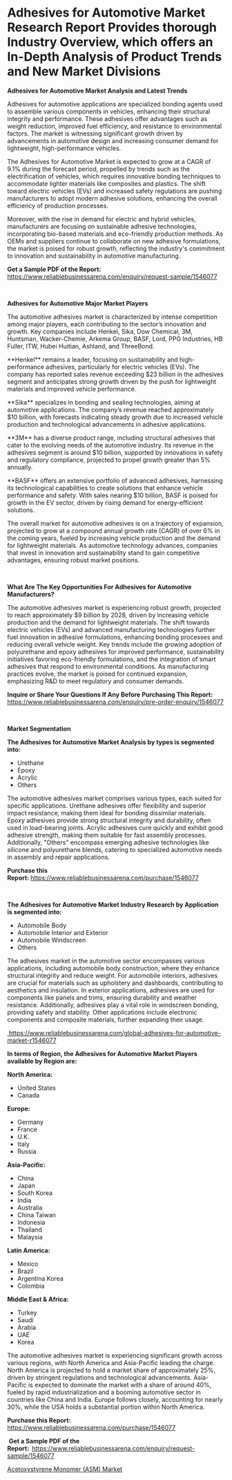 <p><h1>Adhesives for Automotive Market Research Report Provides thorough Industry Overview, which offers an In-Depth Analysis of Product Trends and New Market Divisions</h1></p><p><strong>Adhesives for Automotive Market Analysis and Latest Trends</strong></p>
<p><p>Adhesives for automotive applications are specialized bonding agents used to assemble various components in vehicles, enhancing their structural integrity and performance. These adhesives offer advantages such as weight reduction, improved fuel efficiency, and resistance to environmental factors. The market is witnessing significant growth driven by advancements in automotive design and increasing consumer demand for lightweight, high-performance vehicles.</p><p>The Adhesives for Automotive Market is expected to grow at a CAGR of 9.1% during the forecast period, propelled by trends such as the electrification of vehicles, which requires innovative bonding techniques to accommodate lighter materials like composites and plastics. The shift toward electric vehicles (EVs) and increased safety regulations are pushing manufacturers to adopt modern adhesive solutions, enhancing the overall efficiency of production processes.</p><p>Moreover, with the rise in demand for electric and hybrid vehicles, manufacturers are focusing on sustainable adhesive technologies, incorporating bio-based materials and eco-friendly production methods. As OEMs and suppliers continue to collaborate on new adhesive formulations, the market is poised for robust growth, reflecting the industry's commitment to innovation and sustainability in automotive manufacturing.</p></p>
<p><strong>Get a Sample PDF of the Report:&nbsp;</strong> <a href="https://www.reliablebusinessarena.com/enquiry/request-sample/1546077?utm_campaign=3218&utm_medium=2&utm_source=Github&utm_content=ia&utm_term=02042025&utm_id=adhesives-for-automotive">https://www.reliablebusinessarena.com/enquiry/request-sample/1546077</a></p>
<p>&nbsp;</p>
<p><strong>Adhesives for Automotive Major Market Players</strong></p>
<p><p>The automotive adhesives market is characterized by intense competition among major players, each contributing to the sector’s innovation and growth. Key companies include Henkel, Sika, Dow Chemical, 3M, Huntsman, Wacker-Chemie, Arkema Group, BASF, Lord, PPG Industries, HB Fuller, ITW, Hubei Huitian, Ashland, and ThreeBond.</p><p>**Henkel** remains a leader, focusing on sustainability and high-performance adhesives, particularly for electric vehicles (EVs). The company has reported sales revenue exceeding $23 billion in the adhesives segment and anticipates strong growth driven by the push for lightweight materials and improved vehicle performance.</p><p>**Sika** specializes in bonding and sealing technologies, aiming at automotive applications. The company’s revenue reached approximately $10 billion, with forecasts indicating steady growth due to increased vehicle production and technological advancements in adhesive applications.</p><p>**3M** has a diverse product range, including structural adhesives that cater to the evolving needs of the automotive industry. Its revenue in the adhesives segment is around $10 billion, supported by innovations in safety and regulatory compliance, projected to propel growth greater than 5% annually.</p><p>**BASF** offers an extensive portfolio of advanced adhesives, harnessing its technological capabilities to create solutions that enhance vehicle performance and safety. With sales nearing $10 billion, BASF is poised for growth in the EV sector, driven by rising demand for energy-efficient solutions.</p><p>The overall market for automotive adhesives is on a trajectory of expansion, projected to grow at a compound annual growth rate (CAGR) of over 6% in the coming years, fueled by increasing vehicle production and the demand for lightweight materials. As automotive technology advances, companies that invest in innovation and sustainability stand to gain competitive advantages, ensuring robust market positions.</p></p>
<p>&nbsp;</p>
<p><strong>What Are The Key Opportunities For Adhesives for Automotive Manufacturers?</strong></p>
<p><p>The automotive adhesives market is experiencing robust growth, projected to reach approximately $9 billion by 2028, driven by increasing vehicle production and the demand for lightweight materials. The shift towards electric vehicles (EVs) and advanced manufacturing technologies further fuel innovation in adhesive formulations, enhancing bonding processes and reducing overall vehicle weight. Key trends include the growing adoption of polyurethane and epoxy adhesives for improved performance, sustainability initiatives favoring eco-friendly formulations, and the integration of smart adhesives that respond to environmental conditions. As manufacturing practices evolve, the market is poised for continued expansion, emphasizing R&D to meet regulatory and consumer demands.</p></p>
<p><strong>Inquire or Share Your Questions If Any Before Purchasing This Report:</strong> <a href="https://www.reliablebusinessarena.com/enquiry/pre-order-enquiry/1546077?utm_campaign=3218&utm_medium=2&utm_source=Github&utm_content=ia&utm_term=02042025&utm_id=adhesives-for-automotive">https://www.reliablebusinessarena.com/enquiry/pre-order-enquiry/1546077</a></p>
<p>&nbsp;</p>
<p><strong>Market Segmentation</strong></p>
<p><strong>The Adhesives for Automotive Market Analysis by types is segmented into:</strong></p>
<p><ul><li>Urethane</li><li>Epoxy</li><li>Acrylic</li><li>Others</li></ul></p>
<p><p>The automotive adhesives market comprises various types, each suited for specific applications. Urethane adhesives offer flexibility and superior impact resistance, making them ideal for bonding dissimilar materials. Epoxy adhesives provide strong structural integrity and durability, often used in load-bearing joints. Acrylic adhesives cure quickly and exhibit good adhesive strength, making them suitable for fast assembly processes. Additionally, "Others" encompass emerging adhesive technologies like silicone and polyurethane blends, catering to specialized automotive needs in assembly and repair applications.</p></p>
<p><strong>Purchase this Report:&nbsp;</strong><a href="https://www.reliablebusinessarena.com/purchase/1546077?utm_campaign=3218&utm_medium=2&utm_source=Github&utm_content=ia&utm_term=02042025&utm_id=adhesives-for-automotive">https://www.reliablebusinessarena.com/purchase/1546077</a></p>
<p>&nbsp;</p>
<p><strong>The Adhesives for Automotive Market Industry Research by Application is segmented into:</strong></p>
<p><ul><li>Automobile Body</li><li>Automobile Interior and Exterior</li><li>Automobile Windscreen</li><li>Others</li></ul></p>
<p><p>The adhesives market in the automotive sector encompasses various applications, including automobile body construction, where they enhance structural integrity and reduce weight. For automobile interiors, adhesives are crucial for materials such as upholstery and dashboards, contributing to aesthetics and insulation. In exterior applications, adhesives are used for components like panels and trims, ensuring durability and weather resistance. Additionally, adhesives play a vital role in windscreen bonding, providing safety and stability. Other applications include electronic components and composite materials, further expanding their usage.</p></p>
<p><a href="https://www.reliablebusinessarena.com/global-adhesives-for-automotive-market-r1546077?utm_campaign=3218&utm_medium=2&utm_source=Github&utm_content=ia&utm_term=02042025&utm_id=adhesives-for-automotive">&nbsp;https://www.reliablebusinessarena.com/global-adhesives-for-automotive-market-r1546077</a></p>
<p><strong>In terms of Region, the Adhesives for Automotive Market Players available by Region are:</strong></p>
<p>
    <p> <strong> North America: </strong>
        <ul>
            <li>United States</li>
            <li>Canada</li>
        </ul>
        </p> 
    <p> <strong> Europe: </strong>
        <ul>
            <li>Germany</li>
            <li>France</li>
            <li>U.K.</li>
            <li>Italy</li>
            <li>Russia</li>
        </ul>
        </p> 
    <p> <strong> Asia-Pacific: </strong>
        <ul>
            <li>China</li>
            <li>Japan</li>
            <li>South Korea</li>
            <li>India</li>
            <li>Australia</li>
            <li>China Taiwan</li>
            <li>Indonesia</li>
            <li>Thailand</li>
            <li>Malaysia</li>
        </ul>
        </p> 
    <p> <strong> Latin America: </strong>
        <ul>
            <li>Mexico</li>
            <li>Brazil</li>
            <li>Argentina Korea</li>
            <li>Colombia</li>
        </ul>
        </p> 
    <p> <strong> Middle East & Africa: </strong>
        <ul>
            <li>Turkey</li>
            <li>Saudi</li>
            <li>Arabia</li>
            <li>UAE</li>
            <li>Korea</li>
        </ul>
    </p>
    </p>
<p><p>The automotive adhesives market is experiencing significant growth across various regions, with North America and Asia-Pacific leading the charge. North America is projected to hold a market share of approximately 25%, driven by stringent regulations and technological advancements. Asia-Pacific is expected to dominate the market with a share of around 40%, fueled by rapid industrialization and a booming automotive sector in countries like China and India. Europe follows closely, accounting for nearly 30%, while the USA holds a substantial portion within North America.</p></p>
<p><strong>Purchase this Report: </strong><a href="https://www.reliablebusinessarena.com/purchase/1546077?utm_campaign=3218&utm_medium=2&utm_source=Github&utm_content=ia&utm_term=02042025&utm_id=adhesives-for-automotive">https://www.reliablebusinessarena.com/purchase/1546077</a></p>
<p>&nbsp;<strong>Get a Sample PDF of the Report:&nbsp;&nbsp;</strong><a href="https://www.reliablebusinessarena.com/enquiry/request-sample/1546077?utm_campaign=3218&utm_medium=2&utm_source=Github&utm_content=ia&utm_term=02042025&utm_id=adhesives-for-automotive">https://www.reliablebusinessarena.com/enquiry/request-sample/1546077</a></p>
<p><strong></strong></p>
<p><p><a href="https://github.com/tanckfelli84/Market-Research-Report-List-1/blob/main/acetoxystyrene-monomer-asm-market.md?utm_campaign=3218&utm_medium=2&utm_source=Github&utm_content=ia&utm_term=02042025&utm_id=adhesives-for-automotive">Acetoxystyrene Monomer (ASM) Market</a></p></p>